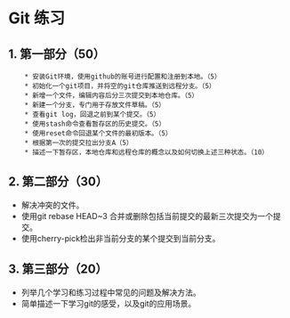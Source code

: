# Git 练习

## 1. 第一部分（50）

		* 安装Git环境，使用github的账号进行配置和注册到本地。（5）
		* 初始化一个git项目，并将空的git仓库推送到远程分支。（5）
		* 新增一个文件，编辑内容后分三次提交到本地仓库。（5）
		* 新建一个分支，专门用于存放文件草稿。（5）
		* 查看git log，回退之前到某个提交。（5）
		* 使用stash命令查看暂存区的历史提交。（5）
		* 使用reset命令回退某个文件的最初版本。（5）
		* 根据第一次的提交拉出分支A（5）
		* 描述一下暂存区，本地仓库和远程仓库的概念以及如何切换上述三种状态。（10）

## 2. 第二部分（30）

* 解决冲突的文件。
* 使用git rebase HEAD~3 合并或删除包括当前提交的最新三次提交为一个提交。
* 使用cherry-pick检出非当前分支的某个提交到当前分支。

## 3. 第三部分（20）

* 列举几个学习和练习过程中常见的问题及解决方法。
* 简单描述一下学习git的感受，以及git的应用场景。



